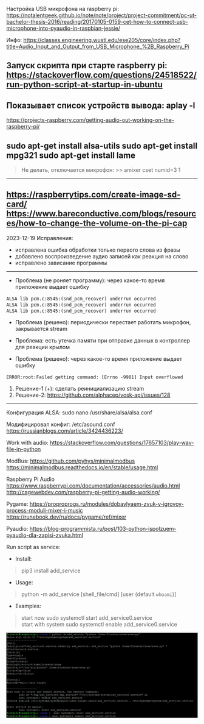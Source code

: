 Настройка USB микрофона на raspberry pi:
https://notalentgeek.github.io/note/note/project/project-commitment/pc-ut-bachelor-thesis-2016/reading/20170105-0159-cet-how-to-connect-usb-microphone-into-pyaudio-in-raspbian-jessie/

Инфо:
https://classes.engineering.wustl.edu/ese205/core/index.php?title=Audio_Input_and_Output_from_USB_Microphone_%2B_Raspberry_Pi

Запуск скрипта при старте raspberry pi:
https://stackoverflow.com/questions/24518522/run-python-script-at-startup-in-ubuntu
----------------------------------------------------------------------------
Показывает список устройств вывода:
aplay -l
----------------------------------------------------------------------------
https://projects-raspberry.com/getting-audio-out-working-on-the-raspberry-pi/

sudo apt-get install alsa-utils
sudo apt-get install mpg321
sudo apt-get install lame
----------------------------------------------------------------------------
> Не делать, отключается микрофон: >> amixer cset numid=3 1
----------------------------------------------------------------------------
https://raspberrytips.com/create-image-sd-card/
https://www.bareconductive.com/blogs/resources/how-to-change-the-volume-on-the-pi-cap
----------------------------------------------------------------------------
2023-12-19 Исправления:
* исправлена ошибка обработки только первого слова из фразы
* добавлено воспроизведение аудио записей как реакция на слово
* исправлено зависание программы

---
* Проблема (не роняет программу):
через какое-то время приложение выдает ошибку
```
ALSA lib pcm.c:8545:(snd_pcm_recover) underrun occurred
ALSA lib pcm.c:8545:(snd_pcm_recover) underrun occurred
ALSA lib pcm.c:8545:(snd_pcm_recover) underrun occurred
```
* Проблема (решено):
периодически перестает работать микрофон, закрывается stream

* Проблема:
есть утечка памяти при отправке данных в контроллер для реакции крылом

* Проблема (решено):
через какое-то время приложение выдает ошибку
```
ERROR:root:Failed getting command: [Errno -9981] Input overflowed
```
1. Решение-1 (+): сделать реинициализацию stream 
2. Решение-2: https://github.com/alphacep/vosk-api/issues/128
---


Конфигурация ALSA:
sudo nano /usr/share/alsa/alsa.conf

Модифицировал конфиг:
/etc/asound.conf
https://russianblogs.com/article/3424436223/

Work with audio:
https://stackoverflow.com/questions/17657103/play-wav-file-in-python

ModBus:
https://github.com/pyhys/minimalmodbus
https://minimalmodbus.readthedocs.io/en/stable/usage.html

Raspberry Pi Audio
https://www.raspberrypi.com/documentation/accessories/audio.html
http://cagewebdev.com/raspberry-pi-getting-audio-working/

Pygame:
https://proproprogs.ru/modules/dobavlyaem-zvuk-v-igrovoy-process-moduli-mixer-i-music
https://runebook.dev/ru/docs/pygame/ref/mixer

Pyaudio:
https://blog-programmista.ru/post/103-python-ispolzuem-pyaudio-dla-zapisi-zvuka.html

Run script as service: 
 - Install:
> pip3 install add_service

 - Usage:   
> python -m add_service [shell_file/cmd] [user (default `whoami`)]

 - Examples:
>    start now           sudo systemctl start add_service0.service \
    start with system   sudo systemctl enable add_service0.service

![img.png](static/readme/run_as_service.png)
